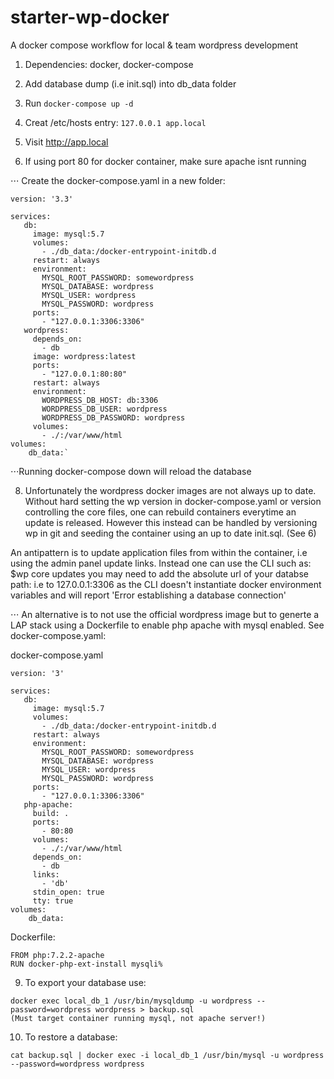 # starter-wp-docker
A docker compose workflow for local & team wordpress development

1. Dependencies: docker, docker-compose
2. Add database dump (i.e init.sql) into db_data folder
3. Run `docker-compose up -d`
4. Creat /etc/hosts entry: `127.0.0.1 app.local`
5. Visit http://app.local

6. If using port 80 for docker container, make sure apache isnt running

⋅⋅⋅ Create the docker-compose.yaml in a new folder:
```
version: '3.3'

services:
   db:
     image: mysql:5.7
     volumes:
       - ./db_data:/docker-entrypoint-initdb.d
     restart: always
     environment:
       MYSQL_ROOT_PASSWORD: somewordpress
       MYSQL_DATABASE: wordpress
       MYSQL_USER: wordpress
       MYSQL_PASSWORD: wordpress
     ports:
       - "127.0.0.1:3306:3306"
   wordpress:
     depends_on:
       - db
     image: wordpress:latest
     ports:
       - "127.0.0.1:80:80"
     restart: always
     environment:
       WORDPRESS_DB_HOST: db:3306
       WORDPRESS_DB_USER: wordpress
       WORDPRESS_DB_PASSWORD: wordpress
     volumes:
       - ./:/var/www/html
volumes:
    db_data:`
```

⋅⋅⋅Running docker-compose down will reload the database

8. Unfortunately the wordpress docker images are not always up to date. Without hard setting the wp version in docker-compose.yaml or version controlling the core files, one can rebuild containers everytime an update is released. However this instead can be handled by versioning wp in git and seeding the container using an up to date init.sql. (See 6)

An antipattern is to update application files from within the container, i.e using the admin panel update links. 
  Instead one can use the CLI such as: $wp core updates you may need to add the absolute url of your databse path: i.e to 127.0.0.1:3306 as the CLI doesn't instantiate docker environment variables and will report 'Error establishing a database connection'

⋅⋅⋅ An alternative is to not use the official wordpress image but to generte a LAP stack
using a Dockerfile to enable php apache with mysql enabled. See docker-compose.yaml:

docker-compose.yaml
```
version: '3'

services:
   db:
     image: mysql:5.7
     volumes:
       - ./db_data:/docker-entrypoint-initdb.d
     restart: always
     environment:
       MYSQL_ROOT_PASSWORD: somewordpress
       MYSQL_DATABASE: wordpress
       MYSQL_USER: wordpress
       MYSQL_PASSWORD: wordpress
     ports:
       - "127.0.0.1:3306:3306"
   php-apache:
     build: .
     ports:
       - 80:80
     volumes:
       - ./:/var/www/html
     depends_on:
       - db
     links:
       - 'db'
     stdin_open: true
     tty: true
volumes:
    db_data:
```

Dockerfile:
```
FROM php:7.2.2-apache
RUN docker-php-ext-install mysqli% 
```
9. To export your database use: 
```
docker exec local_db_1 /usr/bin/mysqldump -u wordpress --password=wordpress wordpress > backup.sql
(Must target container running mysql, not apache server!)
```
10. To restore a database:
```
cat backup.sql | docker exec -i local_db_1 /usr/bin/mysql -u wordpress --password=wordpress wordpress
```
